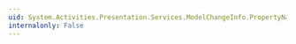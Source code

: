 ```yaml
---
uid: System.Activities.Presentation.Services.ModelChangeInfo.PropertyName
internalonly: False
---
```

